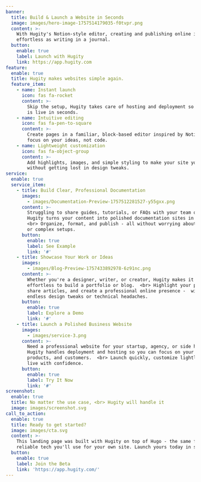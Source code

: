 ```yaml
---
banner:
  title: Build & Launch a Website in Seconds
  image: images/hero-image-1757514179035-f0tvpr.png
  content: >-
    With Hugity's Notion-style editor, creating and publishing online is as
    effortless as writing in a journal.
  button:
    enable: true
    label: Launch with Hugity
    link: https://app.hugity.com
feature:
  enable: true
  title: Hugity makes websites simple again.
  feature_item:
    - name: Instant launch
      icon: fas fa-rocket
      content: >-
        Skip the setup, Hugity takes care of hosting and deployment so your site
        is live in seconds.
    - name: Intuitive editing
      icon: fas fa-pen-to-square
      content: >-
        Create pages in a familiar, block-based editor inspired by Notion -
        focus on your ideas, not code.
    - name: Lightweight customization
      icon: fas fa-object-group
      content: >-
        Add highlights, images, and simple styling to make your site yours,
        without getting lost in design tweaks.
service:
  enable: true
  service_item:
    - title: Build Clear, Professional Documentation
      images:
        - images/Documentation-Preview-1757512281527-y55gxx.png
      content: >-
        Struggling to share guides, tutorials, or FAQs with your team or users?
        Hugity turns your content into polished documentation sites in seconds. 
        <br> Organize, format, and publish - all without worrying about hosting
        or complex setups.
      button:
        enable: true
        label: See Example
        link: '#'
    - title: Showcase Your Work or Ideas
      images:
        - images/Blog-Preview-1757433892978-6z91nc.png
      content: >-
        Whether you're a designer, writer, or creator, Hugity makes it 
        effortless to build a portfolio or blog.  <br> Highlight your projects,
        share articles, and create a professional online presence -  without
        endless design tweaks or technical headaches.
      button:
        enable: true
        label: Explore a Demo
        link: '#'
    - title: Launch a Polished Business Website
      images:
        - images/service-3.png
      content: >-
        Need a professional website for your startup, agency, or side hustle? 
        Hugity handles deployment and hosting so you can focus on your brand, 
        products, and customers.  <br> Launch quickly, customize lightly, and go
        live with confidence.
      button:
        enable: true
        label: Try It Now
        link: '#'
screenshot:
  enable: true
  title: No matter the use case, <br> Hugity will handle it
  image: images/screenshot.svg
call_to_action:
  enable: true
  title: Ready to get started?
  image: images/cta.svg
  content: >-
    This landing page was built with Hugity on top of Hugo - the same fast,
    reliable tech you'll use for your own site. Launch yours today in seconds.
  button:
    enable: true
    label: Join the Beta
    link: 'https://app.hugity.com/'
---
```

